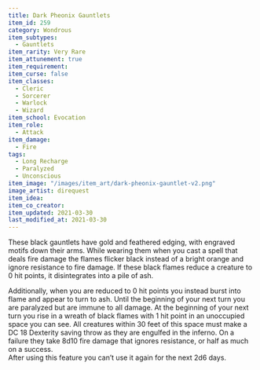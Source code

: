 ```yaml
---
title: Dark Pheonix Gauntlets
item_id: 259
category: Wondrous
item_subtypes:
  - Gauntlets
item_rarity: Very Rare
item_attunement: true
item_requirement:
item_curse: false
item_classes:
  - Cleric
  - Sorcerer
  - Warlock
  - Wizard
item_school: Evocation
item_role:
  - Attack
item_damage:
  - Fire
tags:
  - Long Recharge
  - Paralyzed
  - Unconscious
item_image: "/images/item_art/dark-pheonix-gauntlet-v2.png"
image_artist: direquest
item_idea:
item_co_creator:
item_updated: 2021-03-30
last_modified_at: 2021-03-30
---
```


These black gauntlets have gold and feathered edging, with engraved motifs down their arms. While wearing them when you cast a spell that deals fire damage the flames flicker black instead of a bright orange and ignore resistance to fire damage. If these black flames reduce a creature to 0 hit points, it disintegrates into a pile of ash.

Additionally, when you are reduced to 0 hit points you instead burst into flame and appear to turn to ash. Until the beginning of your next turn you are paralyzed but are immune to all damage. At the beginning of your next turn you rise in a wreath of black flames with 1 hit point in an unoccupied space you can see. All creatures within 30 feet of this space must make a DC 18 Dexterity saving throw as they are engulfed in the inferno. On a failure they take 8d10 fire damage that ignores resistance, or half as much on a success.  
After using this feature you can’t use it again for the next 2d6 days.

